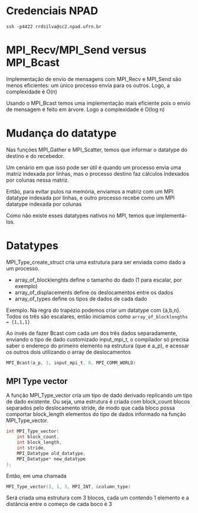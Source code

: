 # Credenciais NPAD

```
ssh -p4422 rrdsilva@sc2.npad.ufrn.br
```

# MPI_Recv/MPI_Send versus MPI_Bcast

Implementação de envio de mensagens com MPI_Recv e MPI_Send são menos eficientes: um único processo envia para os outros. Logo, a complexidade é O(n)

Usando o MPI_Bcast temos uma implementação mais eficiente pois o envio de mensagem é feito em árvore. Logo a complexidade é O(log n)

# Mudança do datatype

Nas funções MPI_Gather e MPI_Scatter, temos que informar o datatype do destino e do recebedor.

Um cenário em que isso pode ser útil é quando um processo envia uma matriz indexada por linhas, mas o processo destino faz cálculos indexados por colunas nessa matriz. 

Então, para evitar pulos na memória, enviamos a matriz com um MPI datatype indexada por linhas, e outro processo recebe como um MPI datatype indexada por colunas

Como não existe esses datatypes nativos no MPI, temos que implementá-los.

# Datatypes

MPI_Type_create_struct cria uma estrutura para ser enviada como dado a um processo. 
- array_of_blocklenghts define o tamanho do dado (1 para escalar, por exemplo)
- array_of_displacements define os deslocamentos entre os dados
- array_of_types define os tipos de dados de cada dado

Exemplo. Na regra do trapézio podemos criar um datatype com {a,b,n}. Todos os três são escalares, então iniciamos como `array_of_blocklengths = {1,1,1}`

Ao invés de fazer Bcast com cada um dos três dados separadamente, enviando o tipo de dado customizado input_mpi_t, o compilador só precisa saber o endereço do primeiro elemento na estrutura (que é a_p), e acessar os outros dois utilizando o array de deslocamentos

```c
MPI_Bcast(a_p, 1, input_mpi_t, 0, MPI_COMM_WORLD)
```

## MPI Type vector

A função MPI_Type_vector cria um tipo de dado derivado replicando um tipo de dado existente. Ou seja, uma estrutura é criada com block_count blocos separados pelo deslocamento stride, de modo que cada bloco possa comportar block_length elementos do tipo de dados informado na função MPI_Type_vector.

```c
int MPI_Type_vector(
    int block_count,
    int block_length,
    int stride,
    MPI_Datatype old_datatype,
    MPI_Datatype* new_datatype
);
```

Então, em uma chamada 

```c
MPI_Type_vector(3, 1, 3, MPI_INT, &column_type)
```

Será criada uma estrutura com 3 blocos, cada um contendo 1 elemento e a distância entre o começo de cada boco é 3
